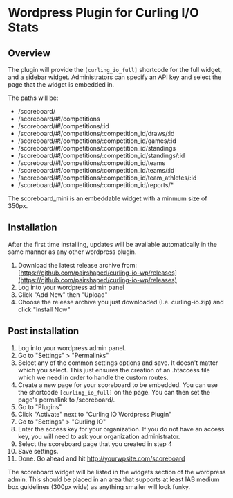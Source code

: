 # Wordpress Plugin for Curling I/O Stats

## Overview

The plugin will provide the `[curling_io_full]` shortcode for the full widget, and a sidebar widget. Administrators can specify an API key and select the page that the widget is embedded in.

The paths will be:
* /scoreboard/
* /scoreboard/#!/competitions
* /scoreboard/#!/competitions/:id
* /scoreboard/#!/competitions/:competition_id/draws/:id
* /scoreboard/#!/competitions/:competition_id/games/:id
* /scoreboard/#!/competitions/:competition_id/standings
* /scoreboard/#!/competitions/:competition_id/standings/:id
* /scoreboard/#!/competitions/:competition_id/teams
* /scoreboard/#!/competitions/:competition_id/teams/:id
* /scoreboard/#!/competitions/:competition_id/team_athletes/:id
* /scoreboard/#!/competitions/:competition_id/reports/*

The scoreboard_mini is an embeddable widget with a minmum size of 350px.

## Installation

After the first time installing, updates will be available automatically in the same manner as any other wordpress plugin.

1. Download the latest release archive from: [https://github.com/pairshaped/curling-io-wp/releases](https://github.com/pairshaped/curling-io-wp/releases)
2. Log into your wordpress admin panel
3. Click "Add New" then "Upload"
4. Choose the release archive you just downloaded (I.e. curling-io.zip) and click "Install Now"

## Post installation

1. Log into your wordpress admin panel.
2. Go to "Settings" > "Permalinks"
3. Select any of the common settings options and save. It doesn't matter which you select. This just ensures the creation of an .htaccess file which we need in order to handle the custom routes.
4. Create a new page for your scoreboard to be embedded.  You can use the shortcode ```[curling_io_full]``` on the page.  You can then set the page's permalink to /scoreboard/.
5. Go to "Plugins"
6. Click "Activate" next to "Curling IO Wordpress Plugin"
7. Go to "Settings" > "Curling IO"
8. Enter the access key for your organization. If you do not have an access key, you will need to ask your organization administrator.
9. Select the scoreboard page that you created in step 4
10. Save settings.
12. Done. Go ahead and hit http://yourwpsite.com/scoreboard

The scoreboard widget will be listed in the widgets section of the wordpress admin. This should be placed in an area that supports at least IAB medium box guidelines (300px wide) as anything smaller will look funky.
